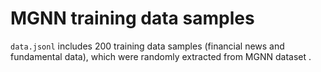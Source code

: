 # MGNN training data samples

`data.jsonl` includes 200 training data samples (financial news and fundamental data), which were randomly extracted from MGNN dataset .
